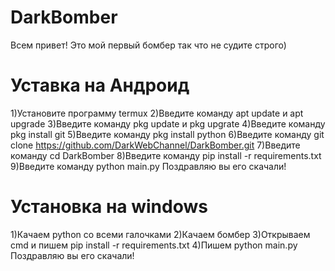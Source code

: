 # DarkBomber
Всем привет! 
Это мой первый бомбер так что не судите строго)
# Уставка на Андроид
1)Установите программу termux
2)Введите команду apt update и apt upgrade
3)Введите команду pkg update и pkg upgrate
4)Введите команду pkg install git
5)Введите команду pkg install python
6)Введите команду git clone https://github.com/DarkWebChannel/DarkBomber.git
7)Введите команду cd DarkBomber
8)Введите команду pip install -r requirements.txt
9)Введите команду python main.py
Поздравляю вы его скачали!
# Установка на windows
1)Качаем python со всеми галочками
2)Качаем бомбер
3)Открываем cmd и пишем pip install -r requirements.txt
4)Пишем python main.py
Поздравляю вы его скачали!





